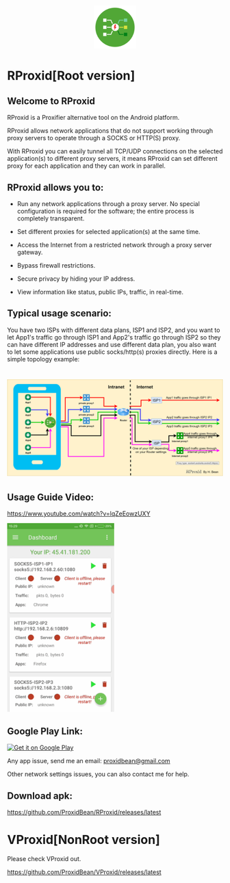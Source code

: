 <h1 align="center">
    <a href="https://github.com/ProxidBean/RProxid">
        <img alt="Logo" src="https://github.com/ProxidBean/RProxid/blob/master/round_logo_icon.png" width="100">
    </a>
    <br>
</h1>

# RProxid[Root version]
## Welcome to RProxid
RProxid is a Proxifier alternative tool on the Android platform.

RProxid allows network applications that do not support working through proxy servers to operate through a SOCKS or HTTP(S) proxy.

With RProxid you can easily tunnel all TCP/UDP connections on the selected application(s) to different proxy servers, it means RProxid can set different proxy for each application and they can work in parallel.

## RProxid allows you to:

* Run any network applications through a proxy server. No special configuration is required for the software; the entire process is completely transparent.

* Set different proxies for selected application(s) at the same time.

* Access the Internet from a restricted network through a proxy server gateway.

* Bypass firewall restrictions.

* Secure privacy by hiding your IP address.

* View information like status, public IPs, traffic, in real-time.
## Typical usage scenario:

You have two ISPs with different data plans, ISP1 and ISP2, and you want to let App1's traffic go through ISP1 and App2's traffic go through ISP2 so they can have different IP addresses and use different data plan, you also want to let some applications use public socks/http(s) proxies directly. Here is a simple topology example: 
<h1 align="center">
    <a href="https://github.com/ProxidBean/RProxid/blob/master/topology.png">
        <img alt="Logo" src="https://github.com/ProxidBean/RProxid/blob/master/topology.png" width="700">
    </a>
</h1>

## Usage Guide Video:

https://www.youtube.com/watch?v=lqZeEowzUXY


<a>
        <img alt="Logo" src="https://github.com/ProxidBean/RProxid/blob/master/demo.gif" width="250">
    </a>

## Google Play Link:

<a href="https://play.google.com/store/apps/details?id=com.lazybean.socksperapp"><img alt="Get it on Google Play" src="https://play.google.com/intl/en_us/badges/images/generic/en-play-badge.png" height=60px /></a>

Any app issue, send me an email: proxidbean@gmail.com

Other network settings issues, you can also contact me for help.

## Download apk:

https://github.com/ProxidBean/RProxid/releases/latest

# VProxid[NonRoot version]

Please check VProxid out.

https://github.com/ProxidBean/VProxid/releases/latest
